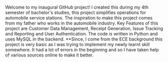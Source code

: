 Welcome to my inaugural GitHub project! I created this during my 4th semester of bachelor's studies, this project simplifies operations for automobile service stations. The inspiration to make this project comes from my father who works in the automobile industry.
Key Features of this project are
Customer Data Management,
Receipt Generation,
Issue Tracking and Reporting and
User Authentication.
The code is written in Python and uses MySQL in the backend.
**Since, I come from the ECE background this project is very basic as I was trying to implement my newly learnt skill somewhere. It had a lot of errors in the beginning and so I have taken help of various sources online to make it better.
